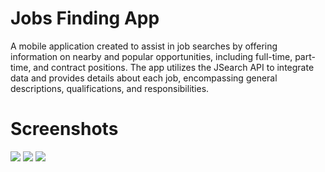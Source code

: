# Jobs Finding App

A mobile application created to assist in job searches by offering information on nearby and popular opportunities, including full-time, part-time, and contract positions. The app utilizes the JSearch API to integrate data and provides details about each job, encompassing general descriptions, qualifications, and responsibilities.

# Screenshots

<img src="https://github.com/zharmedia386/project_react_native_jobs/blob/main/assets/image-readme/image0.png" />

<img src="https://github.com/zharmedia386/project_react_native_jobs/blob/main/assets/image-readme/image1.png" />

<img src="https://github.com/zharmedia386/project_react_native_jobs/blob/main/assets/image-readme/image2.png" />
